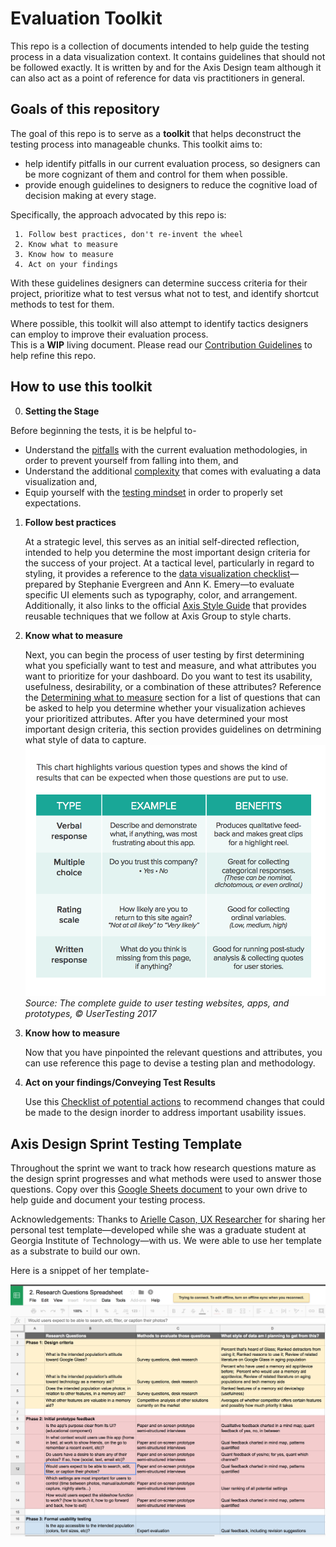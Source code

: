 # Evaluation Toolkit
This repo is a collection of documents intended to help guide the testing process in a data visualization context. It contains guidelines that should not be followed exactly. It is written by and for the Axis Design team although it can also act as a point of reference for data vis practitioners in general.

## Goals of this repository

The goal of this repo is to serve as a **toolkit** that helps deconstruct the testing process into manageable chunks.
This toolkit aims to:

- help identify pitfalls in our current evaluation process, so designers can be more cognizant of them and control for them when possible.
- provide enough guidelines to designers to reduce the cognitive load of decision making at every stage.

Specifically, the approach advocated by this repo is:
 ```
  1. Follow best practices, don't re-invent the wheel
  2. Know what to measure 
  3. Know how to measure
  4. Act on your findings
 ```
With these guidelines designers can determine success criteria for their project, prioritize what to test versus what not to test, and identify shortcut methods to test for them. 

Where possible, this toolkit will also attempt to identify tactics designers can employ to improve their evaluation process.  
This is a **WIP** living document. Please read our [Contribution Guidelines](CONTRIBUTING.md) to help refine this repo.

## How to use this toolkit

0. **Setting the Stage**

Before beginning the tests, it is be helpful to- 
   - Understand the [pitfalls](./0.Setting-the-Stage/Pitfalls.md) with the current evaluation methodologies, in order to prevent yourself from falling into them, and
   - Understand the additional [complexity](./0.Setting-the-Stage/Challenges.md) that comes with evaluating a data visualization and,
   - Equip yourself with the [testing mindset](./0.Setting-the-Stage/TestingMindset.md) in order to properly set expectations.

1. **Follow best practices**

   At a strategic level, this serves as an initial self-directed reflection, intended to help you determine the most important design criteria for the success of your project. At a tactical level, particularly in regard to styling, it provides a reference to the [data visualization checklist](./Assets/DataVizChecklist-May2016.pdf)—prepared by Stephanie Evergreen and Ann K. Emery—to evaluate specific UI elements such as typography, color, and arrangement. Additionally, it also links to the official [Axis Style Guide](https://sites.google.com/view/style-guide/guidelines) that provides reusable techniques that we follow at Axis Group to style charts.

2. **Know what to measure**

   Next, you can begin the process of user testing by first determining what you speficially want to test and measure, and what attributes you want to prioritize for your dashboard. Do you want to test its usability, usefulness, desirability, or a combination of these attributes? Reference the [Determining what to measure](./2.Determine-research-questions/README.md) section for a list of questions that can be asked to help you determine whether your visualization achieves your prioritized attributes. After you have determined your most important design criteria, this section provides guidelines on detrmining what style of data to capture.
 ![](Assets/images/style-of-data.png)
 *Source: The complete guide to user testing websites, apps, and prototypes, © UserTesting 2017*

3. **Know how to measure**

   Now that you have pinpointed the relevant questions and attributes, you can use reference this page to devise a testing plan and methodology.

4. **Act on your findings/Conveying Test Results**

   Use this [Checklist of potential actions](./5.Act-on-your-findings/Checklist-of-potential-actions.md) to recommend changes that could be made to the design inorder to address important usability issues. 

## Axis Design Sprint Testing Template

Throughout the sprint we want to track how research questions mature as the design sprint progresses and what methods were used to answer those questions. Copy over this [Google Sheets document](https://docs.google.com/spreadsheets/d/1lfcPwG4gH-rQQhl5MuXgNevy8_hlJPvdx6_RiLT34qw/edit#gid=0) to your own drive to help guide and document your testing process.

Acknowledgements: Thanks to [Arielle Cason, UX Researcher](http://ariellecason.com/) for sharing her personal test template—developed while she was a graduate student at Georgia Institute of Technology—with us. We were able to use her template as a substrate to build our own.

Here is a snippet of her template-

![Testing Template](./Assets/images/Sample-Testing-Template.png)
